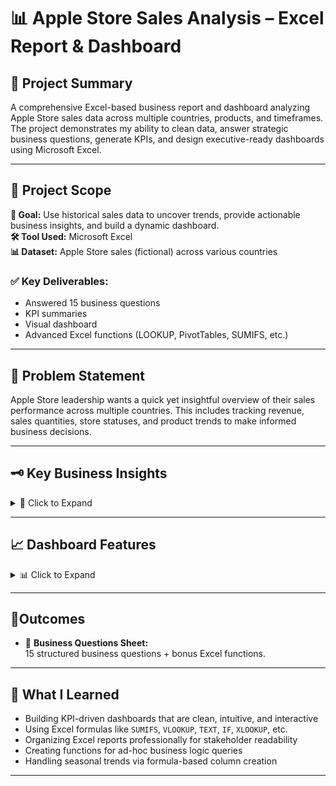 # 📊 Apple Store Sales Analysis – Excel Report & Dashboard

## 🧠 Project Summary
A comprehensive Excel-based business report and dashboard analyzing Apple Store sales data across multiple countries, products, and timeframes. The project demonstrates my ability to clean data, answer strategic business questions, generate KPIs, and design executive-ready dashboards using Microsoft Excel.

---

## 📁 Project Scope

**🎯 Goal:** Use historical sales data to uncover trends, provide actionable business insights, and build a dynamic dashboard.  
**🛠️ Tool Used:** Microsoft Excel  
**📊 Dataset:** Apple Store sales (fictional) across various countries  

### ✅ Key Deliverables:
- Answered 15 business questions  
- KPI summaries  
- Visual dashboard  
- Advanced Excel functions (LOOKUP, PivotTables, SUMIFS, etc.)

---

## 📌 Problem Statement

Apple Store leadership wants a quick yet insightful overview of their sales performance across multiple countries. This includes tracking revenue, sales quantities, store statuses, and product trends to make informed business decisions.

---

## 🗝️ Key Business Insights

<details>
<summary>📝 Click to Expand</summary>

- Total Countries of Operation  
- Total Sales and Units Sold  
- Sales & Quantity Sold from India  
- Store Status Breakdown  
- Category-wise Product Distribution  
- Top Performing Countries/Products  
- Yearly & Seasonal Sales Trends  
- Custom Functions for Ad-hoc Queries  

</details>

---

## 📈 Dashboard Features

<details>
<summary>📊 Click to Expand</summary>

- KPIs Section: Revenue, Units Sold, Active Stores  
- Country-wise Sales Comparison  
- Category Performance Over Time  
- Top Products by Sales  
- Interactive Slicers for Year and Country  
- Clean UI inspired by modern BI dashboards  

</details>

---

## 📎Outcomes

- 📄 **Business Questions Sheet:**  
  15 structured business questions + bonus Excel functions.

---

## 🧪 What I Learned

- Building KPI-driven dashboards that are clean, intuitive, and interactive  
- Using Excel formulas like `SUMIFS`, `VLOOKUP`, `TEXT`, `IF`, `XLOOKUP`, etc.  
- Organizing Excel reports professionally for stakeholder readability  
- Creating functions for ad-hoc business logic queries  
- Handling seasonal trends via formula-based column creation  

---

